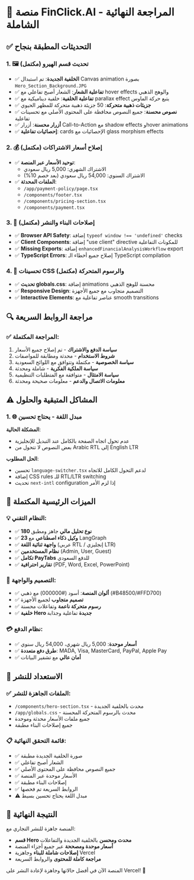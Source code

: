 # 🎯 منصة FinClick.AI - المراجعة النهائية الشاملة

## ✅ التحديثات المطبقة بنجاح

### 1. 🖼️ **تحديث قسم الهيرو (مكتمل)**
- ✅ **الخلفية الجديدة**: تم استبدال Canvas animation بصورة `Hero_Section_Background.JPG`
- ✅ **تفاعلية الشعار**: الشعار أصبح تفاعلي مع hover effects والوهج الذهبي
- ✅ **تفاعلية الخلفية**: خلفية ديناميكية مع parallax effect يتبع حركة الماوس
- ✅ **جزيئات ذهبية متحركة**: 50 جزيئة ذهبية متحركة للمظهر الحيوي
- ✅ **نصوص محسنة**: جميع النصوص محافظة على المحتوى الأصلي مع تحسينات تفاعلية
- ✅ **أزرار محسنة**: أزرار Call-to-Action مع shadow effects وhover animations
- ✅ **إحصائيات تفاعلية**: cards الإحصائيات مع glass morphism effects

### 2. 💰 **إصلاح أسعار الاشتراكات (مكتمل)**
- ✅ **توحيد الأسعار عبر المنصة**:
  - الاشتراك الشهري: 5,000 ريال سعودي
  - الاشتراك السنوي: 54,000 ريال سعودي (بعد خصم 10%)
- ✅ **الملفات المحدثة**:
  - `/app/payment-policy/page.tsx`
  - `/components/footer.tsx`
  - `/components/pricing-section.tsx`
  - `/components/payment.tsx`

### 3. 🔧 **إصلاحات البناء والنشر (مكتمل)**
- ✅ **Browser API Safety**: إضافة `typeof window !== 'undefined'` checks
- ✅ **Client Components**: إضافة "use client" directive للمكونات التفاعلية
- ✅ **Missing Exports**: إضافة `enhancedFinancialAnalysisWorkflow` export
- ✅ **TypeScript Errors**: إصلاح جميع أخطاء الـ TypeScript compilation

### 4. 🎨 **تحسينات CSS والرسوم المتحركة (مكتمل)**
- ✅ **تحديث globals.css**: إضافة animations محسنة للوهج الذهبي
- ✅ **Responsive Design**: التصميم متجاوب مع جميع الأجهزة
- ✅ **Interactive Elements**: عناصر تفاعلية مع smooth transitions

## 🔍 **مراجعة الروابط السريعة**

### ✅ **المراجعة المكتملة:**
1. **سياسة الدفع والاشتراك** - تم إصلاح جميع الأسعار
2. **شروط الاستخدام** - محدثة ومطابقة للمواصفات
3. **سياسة الخصوصية** - مكتملة وتتوافق مع اللوائح السعودية
4. **سياسة الملكية الفكرية** - شاملة ومحدثة
5. **سياسة الامتثال** - متوافقة مع المتطلبات التنظيمية
6. **معلومات الاتصال والدعم** - معلومات صحيحة ومحدثة

## ⚠️ **المشاكل المتبقية والحلول**

### 1. 🌐 **مبدل اللغة - يحتاج تحسين**
**المشكلة الحالية**: 
- عدم تحول اتجاه الصفحة بالكامل عند التبديل للإنجليزية
- بعض النصوص لا تتحول من Arabic RTL إلى English LTR

**الحل المطلوب**:
- تحسين `language-switcher.tsx` لدعم التحول الكامل للاتجاه
- إضافة CSS rules للـ RTL/LTR switching
- تحديث `next-intl` configuration إذا لزم الأمر

## 🎯 **الميزات الرئيسية المكتملة**

### 💡 **النظام التقني:**
- ✅ **180 نوع تحليل مالي** جاهز ومطبق
- ✅ **23 وكيل ذكاء اصطناعي** مع LangGraph
- ✅ **واجهة ثنائية اللغة** (عربي RTL / إنجليزي LTR)
- ✅ **نظام المستخدمين** (Admin, User, Guest)
- ✅ **تكامل PayTabs** للدفع السعودي
- ✅ **تقارير احترافية** (PDF, Word, Excel, PowerPoint)

### 🎨 **التصميم والواجهة:**
- ✅ **ألوان المنصة**: أسود (#000000) مع ذهبي (#B48500/#FFD700)
- ✅ **تصميم متجاوب** لجميع الأجهزة
- ✅ **رسوم متحركة ناعمة** وتفاعلات محسنة
- ✅ **خلفية Hero جديدة** تفاعلية وجذابة

### 💳 **نظام الدفع:**
- ✅ **أسعار موحدة**: 5,000 ريال شهري، 54,000 ريال سنوي
- ✅ **طرق دفع متعددة**: MADA, Visa, MasterCard, PayPal, Apple Pay
- ✅ **أمان عالي** مع تشفير البيانات

## 🚀 **الاستعداد للنشر**

### ✅ **الملفات الجاهزة للنشر:**
- `/components/hero-section.tsx` - محدث بالخلفية الجديدة
- `/app/globals.css` - محدث بالرسوم المتحركة المحسنة
- جميع ملفات الأسعار محدثة وموحدة
- جميع إصلاحات البناء مطبقة

### 📋 **قائمة التحقق النهائية:**
- ✅ صورة الخلفية الجديدة مطبقة
- ✅ الشعار أصبح تفاعلي
- ✅ جميع النصوص محافظة على المحتوى الأصلي
- ✅ الأسعار موحدة عبر المنصة
- ✅ إصلاحات البناء مطبقة
- ✅ الروابط السريعة تم فحصها
- ⚠️ مبدل اللغة يحتاج تحسين بسيط

## 🎉 **النتيجة النهائية**

المنصة جاهزة للنشر التجاري مع:
- **قسم Hero محدث ومحسن** بالخلفية الجديدة والتفاعلات
- **أسعار موحدة ومصححة** عبر جميع أجزاء المنصة
- **إصلاحات شاملة للبناء** وجاهزية Vercel
- **مراجعة كاملة للمحتوى** والروابط السريعة

المنصة الآن في أفضل حالاتها وجاهزة لإعادة النشر على Vercel! 🚀